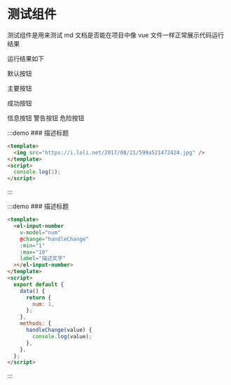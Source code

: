 # 测试组件

测试组件是用来测试 md 文档是否能在项目中像 vue 文件一样正常展示代码运行结果

运行结果如下 <zm-test bgColor="red"></zm-test>

<el-button>默认按钮</el-button>

<el-button type="primary" disabled>主要按钮</el-button>

<el-button type="success" disabled>成功按钮</el-button>

<el-button type="info" disabled>信息按钮</el-button> <el-button type="warning" disabled>警告按钮</el-button> <el-button type="danger" disabled>危险按钮</el-button>

:::demo ### 描述标题

```html
<template>
  <img src="https://i.loli.net/2017/08/21/599a521472424.jpg" />
</template>
<script>
  console.log(1);
</script>
```

:::

:::demo ### 描述标题

```html
<template>
  <el-input-number
    v-model="num"
    @change="handleChange"
    :min="1"
    :max="10"
    label="描述文字"
  ></el-input-number>
</template>
<script>
  export default {
    data() {
      return {
        num: 1,
      };
    },
    methods: {
      handleChange(value) {
        console.log(value);
      },
    },
  };
</script>
```

:::
